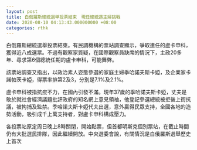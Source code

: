```yaml
---
layout: post
title: 白俄羅斯總統選舉投票結束　現任總統遇主婦挑戰
date: 2020-08-10 04:13:43.000000000 +08:00
categories: rthk
---
```


白俄羅斯總統選舉投票結束。有民調機構的票站調查顯示，爭取連任的盧卡申科，獲得近八成選票。不過有觀察家質疑，在國際觀察員缺席的情況下，主政20多年、尋求第6個總統任期的盧卡申科，可能舞弊。

該票站調查又指出，以政治素人姿態參選的家庭主婦季哈諾夫斯卡婭，及企業家卡諾帕茨卡婭，得票率排第2及3，分別是7.1%及2.1%。

盧卡申科被指抗疫不力，在國內引發不滿。現年37歲的季哈諾夫斯卡婭，丈夫是敢於就社會經濟議題批評政府的知名網上意見領袖，他登記參選總統被拒後上街抗議，被拘捕及監禁。季哈諾夫斯卡婭代夫出選，意外贏得民眾支持，全國各地的造勢活動，吸引成千上萬支持者，對盧卡申科構成壓力。

各投票站原定周日晚上8時關閉，開始點票，但首都明斯克個別票站，在截止時間仍有大批選民排隊，因此繼續開放。中央選委會說，有關情況是白俄羅斯選舉歷史上首次
